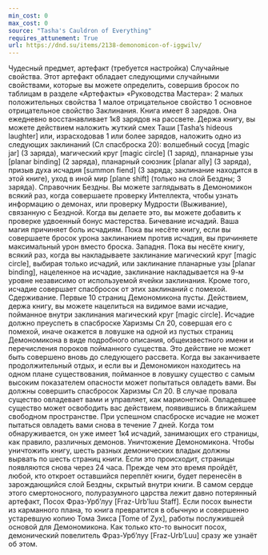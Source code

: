 ```yaml
---
min_cost: 0
max_cost: 0
source: "Tasha's Cauldron of Everything"
requires_attunement: True
url: https://dnd.su/items/2138-demonomicon-of-iggwilv/
---
```


Чудесный предмет, артефакт (требуется настройка)
Случайные свойства. Этот артефакт обладает следующими случайными свойствами, которые вы можете определить, совершив бросок по таблицам в разделе «Артефакты» «Руководства Мастера»:
2 малых положительных свойства
1 малое отрицательное свойство
1 основное отрицательное свойство
Заклинания. Книга имеет 8 зарядов. Она ежедневно восстанавливает 1к8 зарядов на рассвете. Держа книгу, вы можете действием наложить жуткий смех Таши [Tasha’s hideous laughter] или, израсходовав 1 или более зарядов, наложить одно из следующих заклинаний (Сл спасброска 20): волшебный сосуд [magic jar] (3 заряда), магический круг [magic circle] (1 заряд), планарные узы [planar binding] (2 заряда), планарный союзник [planar ally] (3 заряда), призыв духа исчадия [summon fiend] (3 заряда; заклинание находится в этой книге), уход в иной мир [plane shift] (только на слой Бездны; 3 заряда).
Справочник Бездны. Вы можете заглядывать в Демономикон всякий раз, когда совершаете проверку Интеллекта, чтобы узнать информацию о демонах, или проверку Мудрости (Выживание), связанную с Бездной. Когда вы делаете это, вы можете добавить к проверке удвоенный бонус мастерства.
Бичевание исчадий. Ваша магия причиняет боль исчадиям. Пока вы несёте книгу, если вы совершаете бросок урона заклинанием против исчадия, вы причиняете максимальный урон вместо броска.
Западня. Пока вы несёте книгу, всякий раз, когда вы накладываете заклинание магический круг [magic circle], выбирая только исчадий, или заклинание планарные узы [planar binding], нацеленное на исчадие, заклинание накладывается на 9-м уровне независимо от используемой ячейки заклинания. Кроме того, исчадие совершает спасбросок от этих заклинаний с помехой.
Сдерживание. Первые 10 страниц Демономикона пусты. Действием, держа книгу, вы можете нацелиться на видимое вами исчадие, пойманное внутри заклинания магический круг [magic circle]. Исчадие должно преуспеть в спасброске Харизмы Сл 20, совершая его с помехой, иначе окажется в ловушке на одной из пустых страниц Демономикона в виде подробного описания, общеизвестного имени и перечисления пороков пойманного существа. Это действие не может быть совершено вновь до следующего рассвета.
Когда вы заканчиваете продолжительный отдых, и если вы и Демономикон находитесь на одном плане существования, пойманное в ловушку существо с самым высоким показателем опасности может попытаться овладеть вами. Вы должны совершить спасбросок Харизмы Сл 20. В случае провала существо овладевает вами и управляет, как марионеткой. Овладевшее существо может освободить вас действием, появившись в ближайшем свободном пространстве. При успешном спасброске исчадие не может пытаться овладеть вами снова в течение 7 дней.
Когда том обнаруживается, он уже имеет 1к4 исчадий, занимающих его страницы, как правило, различных демонов.
Уничтожение Демономикона. Чтобы уничтожить книгу, шесть разных демонических владык должны вырвать по шесть страниц книги. Если это происходит, страницы появляются снова через 24 часа. Прежде чем это время пройдёт, любой, кто откроет оставшийся переплёт книги, будет перенесён в зарождающийся слой Бездны, скрытый внутри книги. В самом сердце этого смертоносного, полуразумного царства лежит давно потерянный артефакт, Посох Фраз-Урб’луу [Fraz-Urb’luu Staff]. Если посох вынести из карманного плана, то книга превратится в обычную и совершенно устаревшую копию Тома Зикса [Tome of Zyx], работы послужившей основой для Демономикона. Как только кто-то выносит посох, демонический повелитель Фраз-Урб’луу [Fraz-Urb’Luu] сразу же узнаёт об этом.